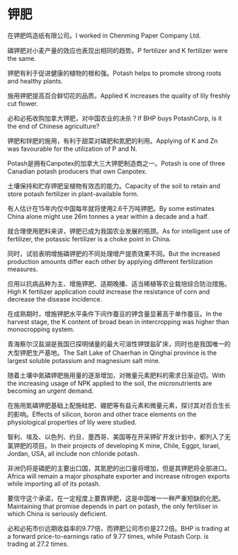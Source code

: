 # 钾肥

<p><span class="chinese">在钾肥鸣造纸有限公司。</span><span class="english">I worked in Chenming Paper Company Ltd.</span></p>

<p><span class="chinese">磷钾肥对小麦产量的效应也表现出相同的趋势。</span><span class="english">P fertilizer and K fertilizer were the same.</span></p>

<p><span class="chinese">钾肥有利于促进健康的植物的根和强。</span><span class="english">Potash helps to promote strong roots and healthy plants.</span></p>

<p><span class="chinese">施用钾肥提高百合鲜切花的品质。</span><span class="english">Applied K increases the quality of lily freshly cut flower.</span></p>

<p><span class="chinese">必和必拓收购加拿大钾肥，对中国农业的决杀？</span><span class="english">If BHP buys PotashCorp, is it the end of Chinese agriculture?</span></p>

<p><span class="chinese">钾肥和锌肥的施用，有利于甜菜对磷肥和氮肥的利用。</span><span class="english">Applying of K and Zn was favourable for the utilization of P and N.</span></p>

<p><span class="chinese">Potash是拥有Canpotex的加拿大三大钾肥制造商之一。</span><span class="english">Potash is one of three Canadian potash producers that own Canpotex.</span></p>

<p><span class="chinese">土壤保持和贮存钾肥呈植物有效态的能力。</span><span class="english">Capacity of the soil to retain and store potash fertilizer in plant-available form.</span></p>

<p><span class="chinese">有人估计在15年内仅中国每年就将使用2.6千万吨钾肥。</span><span class="english">By some estimates China alone might use 26m tonnes a year within a decade and a half.</span></p>

<p><span class="chinese">就合理使用肥料来讲，钾肥已成为我国农业发展的瓶颈。</span><span class="english">As for intelligent use of fertilizer, the potassic fertilizer is a choke point in China.</span></p>

<p><span class="chinese">同时，试验表明增施磷钾肥的不同处理增产提质效果不同。</span><span class="english">But the increased production amounts differ each other by applying different fertilization measures.</span></p>

<p><span class="chinese">应用以抗病品种为主、增施钾肥、适期晚播、适当稀植等农业栽培综合防治措施。</span><span class="english">High K fertilizer application could increase the resistance of corn and decrease the disease incidence.</span></p>

<p><span class="chinese">在成熟期时，增施钾肥水平条件下间作蚕豆的钾含量显著高于单作蚕豆。</span><span class="english">In the harvest stage, the K content of broad bean in intercropping was higher than monocropping system.</span></p>

<p><span class="chinese">青海察尔汉盐湖是我国已探明储量的最大可溶性钾镁盐矿床，同时也是我国唯一的大型钾肥生产基地。</span><span class="english">The Salt Lake of Chaerhan in Qinghai province is the largest soluble potassium and magnesium salt mine.</span></p>

<p><span class="chinese">随着土壤中氮磷钾肥施用量的逐渐增加，对微量元素肥料的需求日渐迫切。</span><span class="english">With the increasing usage of NPK applied to the soil, the micronutrients are becoming an urgent demand.</span></p>

<p><span class="chinese">在施用氮磷钾肥基础上配施硅肥、硼肥等有益元素和微量元素，探讨其对百合生长的影响。</span><span class="english">Effects of silicon, boron and other trace elements on the physiological properties of lily were studied.</span></p>

<p><span class="chinese">智利、埃及、以色列、约旦、墨西哥、美国等在开采钾矿开发计划中，都列入了无氯钾肥的项目。</span><span class="english">In their projects of developing K mine, Chile, Eggpt, Israel, Jordan, USA, all include non chloride potash.</span></p>

<p><span class="chinese">非洲仍将是磷肥的主要出口国，其氮肥的出口量将增加，但是其钾肥将全部进口。</span><span class="english">Africa will remain a major phosphate exporter and increase nitrogen exports while importing all of its potash.</span></p>

<p><span class="chinese">要信守这个承诺，在一定程度上要靠钾肥，这是中国唯一一种严重短缺的化肥。</span><span class="english">Maintaining that promise depends in part on potash, the only fertiliser in which China is seriously deficient.</span></p>

<p><span class="chinese">必和必拓市价远期收益率的9.77倍，而钾肥公司市价是27.2倍。</span><span class="english">BHP is trading at a forward price-to-earnings ratio of 9.77 times, while Potash Corp. is trading at 27.2 times.</span></p>

